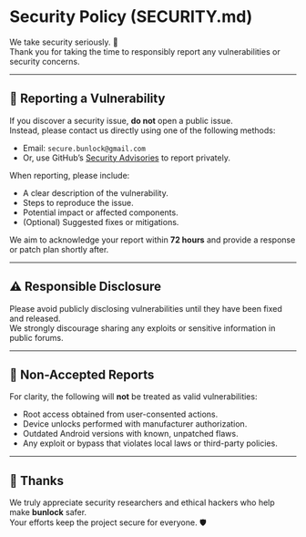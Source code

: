 # Security Policy (SECURITY.md)

We take security seriously. 🔐  
Thank you for taking the time to responsibly report any vulnerabilities or security concerns.

---

## 🧠 Reporting a Vulnerability

If you discover a security issue, **do not** open a public issue.  
Instead, please contact us directly using one of the following methods:

- Email: `secure.bunlock@gmail.com`
- Or, use GitHub’s [Security Advisories](https://docs.github.com/en/code-security/security-advisories) to report privately.

When reporting, please include:
- A clear description of the vulnerability.
- Steps to reproduce the issue.
- Potential impact or affected components.
- (Optional) Suggested fixes or mitigations.

We aim to acknowledge your report within **72 hours** and provide a response or patch plan shortly after.

---

## ⚠️ Responsible Disclosure

Please avoid publicly disclosing vulnerabilities until they have been fixed and released.  
We strongly discourage sharing any exploits or sensitive information in public forums.

---

## 🧩 Non-Accepted Reports

For clarity, the following will **not** be treated as valid vulnerabilities:
- Root access obtained from user-consented actions.
- Device unlocks performed with manufacturer authorization.
- Outdated Android versions with known, unpatched flaws.
- Any exploit or bypass that violates local laws or third-party policies.

---

## 🙏 Thanks

We truly appreciate security researchers and ethical hackers who help make **bunlock** safer.  
Your efforts keep the project secure for everyone. 🛡️
